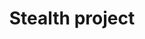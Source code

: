 ---
layout: portfolio_entry
url-title: stealthproject.co
title: Stealth project
image: http://placehold.it/128x128
desc: Stealth project
site-url: http://stealthproject.co
---